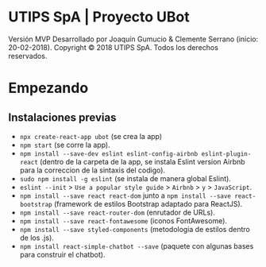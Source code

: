 # UTIPS SpA | Proyecto UBot
Versión MVP
Desarrollado por Joaquín Gumucio & Clemente Serrano (inicio: 20-02-2018).
Copyright © 2018 UTIPS SpA. Todos los derechos reservados.

# Empezando

## Instalaciones previas

* `npx create-react-app ubot` (se crea la app)
* `npm start` (se corre la app).
* `npm install --save-dev eslint eslint-config-airbnb eslint-plugin-react` (dentro de la carpeta de la app, se instala Eslint version Airbnb para la correccion de la sintaxis del codigo).
* `sudo npm install -g eslint` (se instala de manera global Eslint).
* `eslint --init` > `Use a popular style guide` > `Airbnb` > `y` > `JavaScript`.
* `npm install --save react react-dom` junto a `npm install --save react-bootstrap` (framework de estilos Bootstrap adaptado para ReactJS).
* `npm install --save react-router-dom` (enrutador de URLs).
* `npm install --save react-fontawesome` (iconos FontAwesome).
* `npm install --save styled-components` (metodologia de estilos dentro de los .js).
* `npm install react-simple-chatbot --save` (paquete con algunas bases para construir el chatbot).